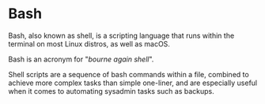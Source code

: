 # Bash

Bash, also known as shell, is a scripting language that runs within the terminal on most Linux distros, as well as macOS.

Bash is an acronym for "*bourne again shell*".

Shell scripts are a sequence of bash commands within a file, combined to achieve more complex tasks than simple one-liner, and are especially useful when it comes to automating sysadmin tasks such as backups.